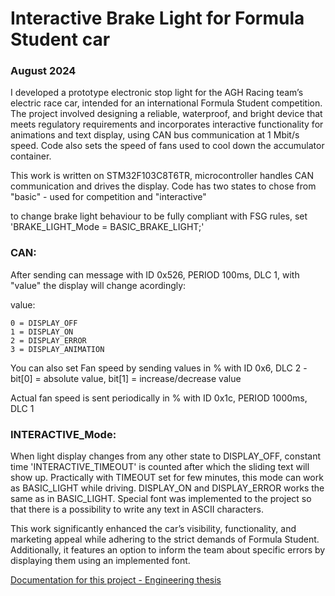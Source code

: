 # Interactive Brake Light for Formula Student car
### August 2024

I developed a prototype electronic stop light for the AGH Racing team’s electric race car, intended for an international Formula Student competition. The project involved designing a reliable, waterproof, and bright device that meets regulatory requirements and incorporates interactive functionality for animations and text display, using CAN bus communication at 1 Mbit/s speed. Code also sets the speed of fans used to cool down the accumulator container.

This work is written on STM32F103C8T6TR, microcontroller handles CAN communication and drives the display. Code has two states to chose from "basic" - used for competition and "interactive"
 
to change brake light behaviour to be fully compliant with FSG rules, set 'BRAKE_LIGHT_Mode = BASIC_BRAKE_LIGHT;'

### CAN:
After sending can message with ID 0x526, PERIOD 100ms, DLC 1, with "value" the display will change acordingly:

value:

    0 = DISPLAY_OFF
	1 = DISPLAY_ON
	2 = DISPLAY_ERROR
    3 = DISPLAY_ANIMATION

You can also set Fan speed by sending values in % with ID 0x6, DLC 2 - bit[0] = absolute value, bit[1] = increase/decrease value

Actual fan speed is sent periodically in % with ID 0x1c, PERIOD 1000ms, DLC 1

### INTERACTIVE_Mode:
When light display changes from any other state to DISPLAY_OFF,  constant time 'INTERACTIVE_TIMEOUT' is counted after which the sliding text will show up.
Practically with TIMEOUT set for few minutes, this mode can work as BASIC_LIGHT while driving.
DISPLAY_ON and DISPLAY_ERROR works the same as in BASIC_LIGHT.
Special font was implemented to the project so that there is a possibility to write any text in ASCII characters. 

This work significantly enhanced the car’s visibility, functionality, and marketing appeal while adhering to the strict demands of Formula Student. Additionally, it features an option to inform the team about specific errors by displaying them using an implemented font.

[Documentation for this project - Engineering thesis](https://www.overleaf.com/read/wbzyfypwmshw#70b27f)
